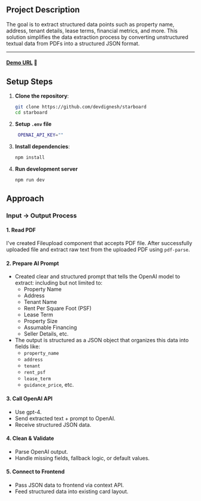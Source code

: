 
## Project Description

The goal is to extract structured data points such as property name, address, tenant details, lease terms, financial metrics, and more. This solution simplifies the data extraction process by converting unstructured textual data from PDFs into a structured JSON format.

---

#### [Demo URL](https://www.loom.com/share/1e7ab872a91047bb8ce143bcbaf1df46?sid=5a9ad6b0-41f7-4a4c-8df0-a424e46cfc53) 🔗

## Setup Steps

1. **Clone the repository**:
   ```bash
   git clone https://github.com/devdignesh/starboard
   cd starboard
   ```
2. **Setup `.env` file**
   ```bash
    OPENAI_API_KEY=""
    ```
3. **Install dependencies**:
   ```bash
   npm install
   ```
4. **Run development server**
   ```bash
   npm run dev
   ```

## Approach

### Input -> Output Process

#### 1. Read PDF
I've created Fileupload component that accepts PDF file. After successfully uploaded file and extract raw text from the uploaded PDF using `pdf-parse`. 

#### 2. Prepare AI Prompt
   - Created clear and structured prompt that tells the OpenAI model to extract: including but not limited to:
     - Property Name
     - Address
     - Tenant Name
     - Rent Per Square Foot (PSF)
     - Lease Term
     - Property Size
     - Assumable Financing
     - Seller Details, etc.
   - The output is structured as a JSON object that organizes this data into fields like:
     - `property_name`
     - `address`
     - `tenant`
     - `rent_psf`
     - `lease_term`
     - `guidance_price`, etc.

 #### 3. Call OpenAI API
- Use gpt-4.
- Send extracted text + prompt to OpenAI.
- Receive structured JSON data.

#### 4. Clean & Validate
- Parse OpenAI output.
- Handle missing fields, fallback logic, or default values.

#### 5. Connect to Frontend
- Pass JSON data to frontend via context API.
- Feed structured data into existing card layout.


